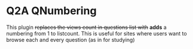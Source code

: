 Q2A QNumbering
==============

This plugin ~~replaces the views count in questions list with~~ **adds** a numbering from 1 to listcount. This is useful for sites where users want to browse each and every question (as in for studying)

